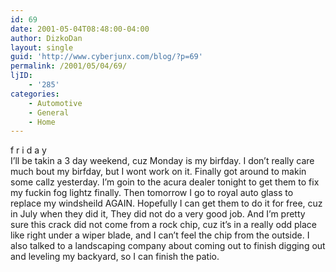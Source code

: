```yaml
---
id: 69
date: 2001-05-04T08:48:00-04:00
author: DizkoDan
layout: single
guid: 'http://www.cyberjunx.com/blog/?p=69'
permalink: /2001/05/04/69/
ljID:
    - '285'
categories:
    - Automotive
    - General
    - Home
---
```


f r i d a y  
I’ll be takin a 3 day weekend, cuz Monday is my birfday. I don’t really care much bout my birfday, but I wont work on it. Finally got around to makin some callz yesterday. I’m goin to the acura dealer tonight to get them to fix my fuckin fog lightz finally. Then tomorrow I go to royal auto glass to replace my windsheild AGAIN. Hopefully I can get them to do it for free, cuz in July when they did it, They did not do a very good job. And I’m pretty sure this crack did not come from a rock chip, cuz it’s in a really odd place like right under a wiper blade, and I can’t feel the chip from the outside. I also talked to a landscaping company about coming out to finish digging out and leveling my backyard, so I can finish the patio.